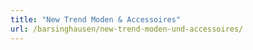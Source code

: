```yaml
---
title: "New Trend Moden & Accessoires"
url: /barsinghausen/new-trend-moden-und-accessoires/
---
```


